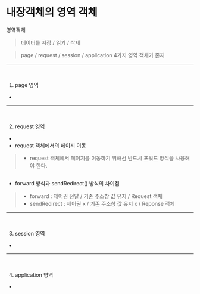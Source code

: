 내장객체의 영역 객체
===
영역객체
> 데이터를 저장 / 읽기 / 삭제   

> page / request / session / application 4가지 영역 객체가 존재


*** 
<br>

1. page 영역
- 

*** 
<br>

2. request 영역
- 
- request 객체에서의 페이지 이동
> - request 객체에서 페이지를 이동하기 위해선 반드시 포워드 방식을 사용해야 한다. 

```js

```

- forward 방식과 sendRedirect() 방식의 차이점
> - forward : 제어권 전달 / 기존 주소창 값 유지 / Request 객체
> - sendRedirect : 제어권 x / 기존 주소창 값 유지 x / Reponse 객체

*** 
<br>

3. session 영역
- 

*** 
<br>

4. application 영역
- 